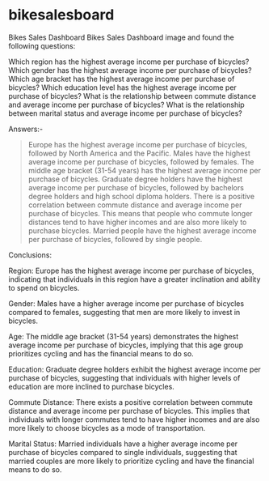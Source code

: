 # bikesalesboard
Bikes Sales Dashboard
Bikes Sales Dashboard image and found the following questions:

Which region has the highest average income per purchase of bicycles?
Which gender has the highest average income per purchase of bicycles?
Which age bracket has the highest average income per purchase of bicycles?
Which education level has the highest average income per purchase of bicycles?
What is the relationship between commute distance and average income per purchase of bicycles?
What is the relationship between marital status and average income per purchase of bicycles?

Answers:-

>Europe has the highest average income per purchase of bicycles, followed by North America and the Pacific.
>Males have the highest average income per purchase of bicycles, followed by females.
>The middle age bracket (31-54 years) has the highest average income per purchase of bicycles.
>Graduate degree holders have the highest average income per purchase of bicycles, followed by bachelors degree holders and high school diploma holders.
>There is a positive correlation between commute distance and average income per purchase of bicycles.
>This means that people who commute longer distances tend to have higher incomes and are also more likely to purchase bicycles.
>Married people have the highest average income per purchase of bicycles, followed by single people.

Conclusions:

Region: Europe has the highest average income per purchase of bicycles, indicating that individuals in this region have a greater inclination and ability to spend on bicycles.

Gender: Males have a higher average income per purchase of bicycles compared to females, suggesting that men are more likely to invest in bicycles.

Age: The middle age bracket (31-54 years) demonstrates the highest average income per purchase of bicycles, implying that this age group prioritizes cycling and has the financial means to do so.

Education: Graduate degree holders exhibit the highest average income per purchase of bicycles, suggesting that individuals with higher levels of education are more inclined to purchase bicycles.

Commute Distance: There exists a positive correlation between commute distance and average income per purchase of bicycles. This implies that individuals with longer commutes tend to have higher incomes and are also more likely to choose bicycles as a mode of transportation.

Marital Status: Married individuals have a higher average income per purchase of bicycles compared to single individuals, suggesting that married couples are more likely to prioritize cycling and have the financial means to do so.

